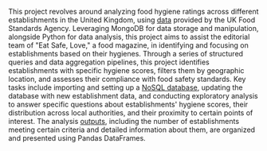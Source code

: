 
This project revolves around analyzing food hygiene ratings across different establishments in the United Kingdom, using <a href ="https://github.com/ElleNaazB/nosql-challenge/blob/main/Resources/establishments.json">data</a> provided by the UK Food Standards Agency. Leveraging MongoDB for data storage and manipulation, alongside Python for data analysis, this project aims to assist the editorial team of "Eat Safe, Love," a food magazine, in identifying and focusing on establishments based on their hygienes. Through a series of structured queries and data aggregation pipelines, this project identifies establishments with specific hygiene scores, filters them by geographic location, and assesses their compliance with food safety standards. Key tasks include importing and setting up a <a href ="https://github.com/ElleNaazB/nosql-challenge/blob/main/NoSQL_setup_starter.ipynb">NoSQL database</a>, updating the database with new establishment data, and conducting exploratory analysis to answer specific questions about establishments' hygiene scores, their distribution across local authorities, and their proximity to certain points of interest. The analysis <a href ="https://github.com/ElleNaazB/nosql-challenge/blob/main/NoSQL_analysis_starter.ipynb">outputs</a>, including the number of establishments meeting certain criteria and detailed information about them, are organized and presented using Pandas DataFrames. 






